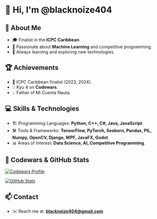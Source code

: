 # 👋 Hi, I'm @blacknoize404

## 🚀 About Me
- 🎓 Finalist in the **ICPC Caribbean**.
- 🤖 Passionate about **Machine Learning** and competitive programming.
- 📌 Always learning and exploring new technologies.

## 🏆 Achievements
- 🏅 ICPC Caribbean finalist (2023, 2024).
- 💡 Kyu 4 on **Codewars**.
- 💡 Father of Mi Cuenta Nauta.

## 💻 Skills & Technologies
- 🏗 Programming Languages: **Python, C++, C#, Java, JavaScript**.
- 🛠 Tools & Frameworks: **TensorFlow, PyTorch, Seaborn, Pandas, PIL, Numpy, OpenCV, Django, WPF, JavaFX, Godot**.
- 📊 Areas of Interest: **Data Science, AI, Competitive Programming**.

## 🔗 Codewars & GitHub Stats
[![Codewars Profile](https://www.codewars.com/users/blacknoize404/badges/large)](https://www.codewars.com/users/blacknoize404)

[![GitHub Stats](https://github-readme-stats.vercel.app/api?username=blacknoize404&show_icons=true)](https://github.com/blacknoize404)

## 📫 Contact
- ✉️ Reach me at: **blacknoize404@gmail.com**
